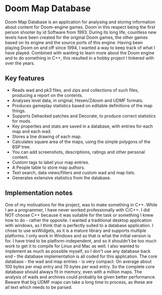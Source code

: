 # Doom Map Database

Doom Map Database is an application for analysing and storing information about content for Doom-engine games. Doom in this respect being the first person shooter by id Software from 1993. During its long life, countless new levels have been created for the original Doom games, the other games based on its engine and the source ports of this engine. Having been playing Doom on and off since 1994, I wanted a way to keep track of what I have played. Combined with wanting to learn more about the Doom engine and to do something in C++, this resulted in a hobby project I tinkered with over the years.

## Key features
- Reads wad and pk3 files, and zips and collections of such files, producing a report on the contents.
- Analyses level data, in original, Hexen/Zdoom and UDMF formats.
- Produces gameplay statistics based on editable definitions of the map things.
- Supports Dehacked patches and Decorate, to produce correct statistics for mods.
- Key properties and stats are saved in a database, with entries for each map and each wad.
- Stores a line drawing of each map.
- Calculates square area of the maps, using the simple polygons of the BSP tree.
- You can add screenshots, descriptions, ratings and other personal content.
- Custom tags to label your map entries.
- A People table to store map authors.
- Text search, data views/filters and custom wad and map lists.
- Generates extensive statistics from the database.

## Implementation notes
One of my motivations for the project, was to make something in C++. While I am a programmer, I have never worked professionally with C/C++. I did NOT choose C++ because it was suitable for the task or something I knew how to do - rather the opposite. I wanted a traditional desktop application with windows, as I think that is perfectly suited to a database application. I chose to use wxWidgets, as it is a mature library and supports multiple platforms. I only work in Windows and so that is what the initial version is for. I have tried to be platform-independent, and so it shouldn't be too much work to get it to compile for Linux and Mac as well. I also wanted to implement as much as possible myself, so I don't use any database back end - the database implementation is all coded for this application. The core database - the wad and map entries - is very compact. On average about 100 bytes per map entry and 70 bytes per wad entry. So the complete core database should always fit in memory, even with a million maps. The analysis of wads and archives could probably be given better performance. Beware that big UDMF maps can take a long time to process, as these are all text which needs to be parsed.
